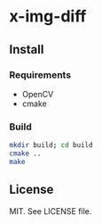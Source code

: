 # x-img-diff

## Install
### Requirements

- OpenCV
- cmake

### Build

```sh
mkdir build; cd build
cmake ..
make
```

## License
MIT. See LICENSE file.
